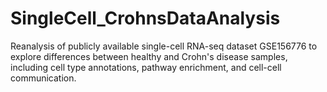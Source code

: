 # SingleCell_CrohnsDataAnalysis
Reanalysis of publicly available single-cell RNA-seq dataset GSE156776 to explore differences between healthy and Crohn's disease samples, including cell type annotations, pathway enrichment, and cell-cell communication.
